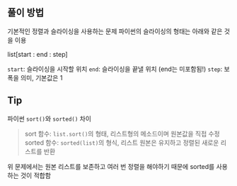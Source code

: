 ## 풀이 방법

기본적인 정렬과 슬라이싱을 사용하는 문제
파이썬의 슬라이싱의 형태는 아래와 같은 것을 이용

list[start : end : step]

`start`: 슬라이싱을 시작할 위치
`end`: 슬라이싱을 끝낼 위치 (end는 미포함됨!)
`step`: 보폭을 의미, 기본값은 1

## Tip

파이썬 `sort()`와 `sorted()` 차이

> sort 함수: `list.sort()`의 형태, 리스트형의 메소드이며 원본값을 직접 수정
> sorted 함수: `sorted(list)`의 형식, 리스트 원본은 유지하고 정렬된 새로운 리스트를 반환

위 문제에서는 원본 리스트를 보존하고 여러 번 정렬을 해야하기 때문에 sorted를 사용하는 것이 적합함

